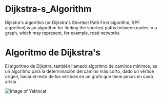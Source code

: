 # Dijkstra-s_Algorithm
Dijkstra's algorithm (or Dijkstra's Shortest Path First algorithm, SPF algorithm) is an algorithm for finding the shortest paths between nodes in a graph, which may represent, for example, road networks. 

# Algoritmo de Dijkstra's
El algoritmo de Dijkstra, también llamado algoritmo de caminos mínimos, es un algoritmo para la determinación del camino más corto, dado un vértice origen, hacia el resto de los vértices en un grafo que tiene pesos en cada arista.

![Image of Yaktocat](https://upload.wikimedia.org/wikipedia/commons/thumb/5/57/Dijkstra_Animation.gif/220px-Dijkstra_Animation.gif)

